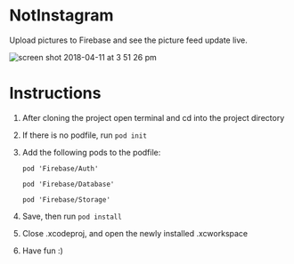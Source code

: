 # NotInstagram

Upload pictures to Firebase and see the picture feed update live.

![screen shot 2018-04-11 at 3 51 26 pm](https://user-images.githubusercontent.com/34497076/38639808-61462ed0-3da0-11e8-8dac-f866a0b9224f.png)

# Instructions

1. After cloning the project open terminal and cd into the project directory
2. If there is no podfile, run `pod init`
3. Add the following pods to the podfile: 

    `pod 'Firebase/Auth'`
    
    `pod 'Firebase/Database'`
    
    `pod 'Firebase/Storage'`

4. Save, then run `pod install`
5. Close .xcodeproj, and open the newly installed .xcworkspace 
6. Have fun :)
